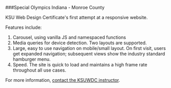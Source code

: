 ###Special Olympics Indiana - Monroe County

KSU Web Design Certificate's first attempt at a responsive website.

Features include:
1. Carousel, using vanilla JS and namespaced functions
2. Media queries for device detection. Two layouts are supported.
3. Large, easy to use navigation on mobile/small layout. On first visit, users get expanded navigation; subsequent views show the industry standard hamburger menu.
4. Speed. The site is quick to load and maintains a high frame rate throughout all use cases.

For more information, [contact the KSUWDC instructor](mailto:kyle.kinnaman@gmail.com?subject=SOIMC%20site/ "Email the instructor").